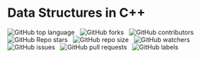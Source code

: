 # Data Structures in C++

![GitHub top language](https://img.shields.io/github/languages/top/TusharKukra/CppPrograms)
&nbsp; ![GitHub forks](https://img.shields.io/github/forks/TusharKukra/CppPrograms?style=social)
&nbsp; ![GitHub contributors](https://img.shields.io/github/contributors/TusharKukra/CppPrograms)
&nbsp; ![GitHub Repo stars](https://img.shields.io/github/stars/TusharKukra/CppPrograms?style=social)
&nbsp; ![GitHub repo size](https://img.shields.io/github/repo-size/TusharKukra/CppPrograms)
&nbsp; ![GitHub watchers](https://img.shields.io/github/watchers/TusharKukra/CppPrograms?style=social)
&nbsp; ![GitHub issues](https://img.shields.io/github/issues/TusharKukra/CppPrograms)
&nbsp; ![GitHub pull requests](https://img.shields.io/github/issues-pr/TusharKukra/CppPrograms)
&nbsp; ![GitHub labels](https://img.shields.io/github/labels/TusharKukra/CppPrograms/help%20wanted)
